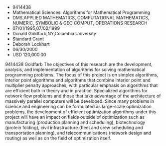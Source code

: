 
* 9414438
* Mathematical Sciences: Algorithms for Mathematical Programming
* DMS,APPLIED MATHEMATICS, COMPUTATIONAL MATHEMATICS, NUMERIC, SYMBOLIC & GEO COMPUT, OPERATIONS RESEARCH
* 07/01/1995,07/02/1999
* Donald Goldfarb,NY,Columbia University
* Standard Grant
* Deborah Lockhart
* 06/30/2000
* USD 120,000.00

9414438 Goldfarb The objectives of this research are the development, analysis,
and implementation of algorithms for solving mathematical programming problems.
The focus of this project is on simplex algorithms, interior point algorithms
and algorithms that combine interior point and multiplier penalty approaches,
with particular emphasis on algorithms that are efficient both in theory and in
practice. Specialized algorithms for network flow problems and those that take
advantage of the architecture of massively parallel computers will be developed.
Since many problems in science and engineering can be formulated as large-scale
optimization problems, the development of efficient optimization algorithms
under this project will have an impact on fields outside of optimization such as
manufacturing (production planning and scheduling), biotechnology (protein
folding), civil infrastructure (fleet and crew scheduling and transportation
planning), and telecommunications (network design and routing) as well as on the
field of optimization itself.

